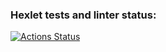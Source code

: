 ### Hexlet tests and linter status:
[![Actions Status](https://github.com/alexgreendev/python-project-lvl3/workflows/hexlet-check/badge.svg)](https://github.com/alexgreendev/python-project-lvl3/actions)